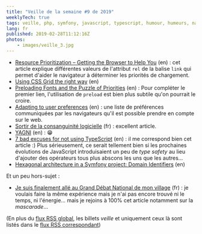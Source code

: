 ```yaml
---
title: "Veille de la semaine #9 de 2019"
weeklyTech: true
tags: veille, php, symfony, javascript, typescript, humour, humeurs, navigateur, standard, web, performances, css
lang: fr
published: 2019-02-28T11:12:16Z
photos:
    - images/veille_3.jpg
---
```

* [Resource Prioritization – Getting the Browser to Help You](https://developers.google.com/web/fundamentals/performance/resource-prioritization) (en)&nbsp;: cet article explique différentes valeurs de l'attribut `rel` de la balise `link` qui permet d'aider le navigateur à déterminer les priorités de chargement.
* [Using CSS Grid the right way](https://vgpena.github.io/using-css-grid-the-right-way/) (en)
* [Preloading Fonts and the Puzzle of Priorities](https://andydavies.me/blog/2019/02/12/preloading-fonts-and-the-puzzle-of-priorities/) (en)&nbsp;: Pour compléter le premier lien, l'utilisation de `preload` est bien plus subtile qu'on pourrait le croire.
* [Adapting to user preferences](https://justmarkup.com/log/2019/02/adapting-to-user-preferences/) (en)&nbsp;: une liste de préférences communiquées par les navigateurs qu'il est possible prendre en compte sur le web.
* [Sortir de la consanguinité logicielle](https://blog.octo.com/sortir-de-la-consanguinite-logicielle/) (fr)&nbsp;: excellent article.
* [YAGNI](https://www.monkeyuser.com/2019/yagni/) (en)&nbsp;: 😁
* [7 bad excuses for not using TypeScript](https://blog.logrocket.com/7-bad-excuses-for-not-using-typescript-dbf5e603a9a8) (en)&nbsp;: il me correspond bien cet article :) Plus sérieusement, ce serait tellement bien si les prochaines évolutions de JavaScript introduisaient un peu de *type safety* au lieu d'ajouter des opérateurs tous plus abscons les uns que les autres…
* [Hexagonal architecture in a Symfony project: Domain Identifiers](https://apiumhub.com/tech-blog-barcelona/hexagonal-symfony-domain-identifiers/) (en)

Et un peu hors-sujet&nbsp;:

* [Je suis finalement allé au Grand Débat National de mon village](http://jcfrog.com/blog/je-suis-finalement-alle-au-grand-debat-national-de-mon-village/) (fr)&nbsp;: je voulais faire la même expérience mais je n'ai pas encore trouvé ni le temps, ni l'énergie… mais je rejoins à 100% cet article notamment sur la *mascarade*…

(En plus du [flux RSS global](/rss.xml), les billets *veille*
et uniquement ceux là sont listés dans le [flux RSS correspondant](/rss/veille.xml))
